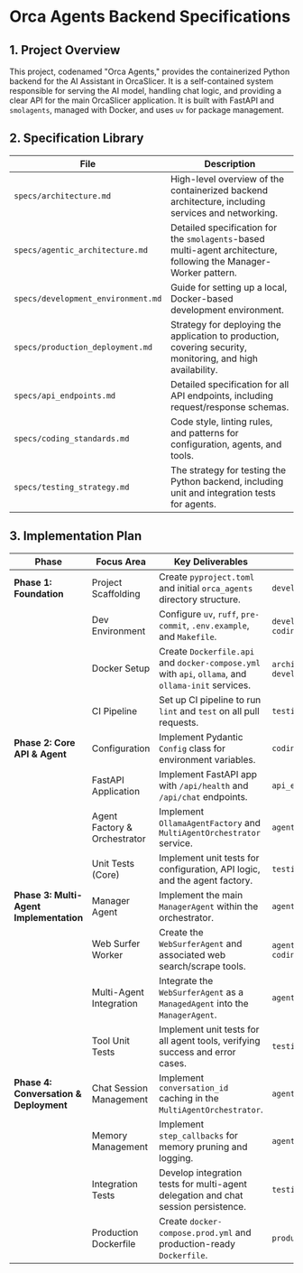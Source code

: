 # Orca Agents Backend Specifications

## 1. Project Overview

This project, codenamed "Orca Agents," provides the containerized Python backend for the AI Assistant in OrcaSlicer. It is a self-contained system responsible for serving the AI model, handling chat logic, and providing a clear API for the main OrcaSlicer application. It is built with FastAPI and `smolagents`, managed with Docker, and uses `uv` for package management.

## 2. Specification Library

| File | Description |
|---|---|
| `specs/architecture.md` | High-level overview of the containerized backend architecture, including services and networking. |
| `specs/agentic_architecture.md` | Detailed specification for the `smolagents`-based multi-agent architecture, following the Manager-Worker pattern. |
| `specs/development_environment.md` | Guide for setting up a local, Docker-based development environment. |
| `specs/production_deployment.md`| Strategy for deploying the application to production, covering security, monitoring, and high availability. |
| `specs/api_endpoints.md` | Detailed specification for all API endpoints, including request/response schemas. |
| `specs/coding_standards.md` | Code style, linting rules, and patterns for configuration, agents, and tools. |
| `specs/testing_strategy.md` | The strategy for testing the Python backend, including unit and integration tests for agents. |

## 3. Implementation Plan

| Phase | Focus Area | Key Deliverables | Related Specs | Status |
|---|---|---|---|---|
| **Phase 1: Foundation** | Project Scaffolding | Create `pyproject.toml` and initial `orca_agents` directory structure. | `development_environment.md` | ✅ **DONE** |
| | Dev Environment | Configure `uv`, `ruff`, `pre-commit`, `.env.example`, and `Makefile`. | `development_environment.md`, `coding_standards.md` | TBD |
| | Docker Setup | Create `Dockerfile.api` and `docker-compose.yml` with `api`, `ollama`, and `ollama-init` services. | `architecture.md`, `development_environment.md` | TBD |
| | CI Pipeline | Set up CI pipeline to run `lint` and `test` on all pull requests. | `testing_strategy.md` | ✅ **DONE** |
| **Phase 2: Core API & Agent** | Configuration | Implement Pydantic `Config` class for environment variables. | `coding_standards.md` | TBD |
| | FastAPI Application | Implement FastAPI app with `/api/health` and `/api/chat` endpoints. | `api_endpoints.md` | TBD |
| | Agent Factory & Orchestrator | Implement `OllamaAgentFactory` and `MultiAgentOrchestrator` service. | `agentic_architecture.md` | TBD |
| | Unit Tests (Core) | Implement unit tests for configuration, API logic, and the agent factory. | `testing_strategy.md` | TBD |
| **Phase 3: Multi-Agent Implementation** | Manager Agent | Implement the main `ManagerAgent` within the orchestrator. | `agentic_architecture.md` | TBD |
| | Web Surfer Worker | Create the `WebSurferAgent` and associated web search/scrape tools. | `agentic_architecture.md`, `coding_standards.md` | TBD |
| | Multi-Agent Integration | Integrate the `WebSurferAgent` as a `ManagedAgent` into the `ManagerAgent`. | `agentic_architecture.md` | TBD |
| | Tool Unit Tests | Implement unit tests for all agent tools, verifying success and error cases. | `testing_strategy.md` | TBD |
| **Phase 4: Conversation & Deployment** | Chat Session Management | Implement `conversation_id` caching in the `MultiAgentOrchestrator`. | `agentic_architecture.md` | TBD |
| | Memory Management | Implement `step_callbacks` for memory pruning and logging. | `agentic_architecture.md` | TBD |
| | Integration Tests | Develop integration tests for multi-agent delegation and chat session persistence. | `testing_strategy.md` | TBD |
| | Production Dockerfile | Create `docker-compose.prod.yml` and production-ready `Dockerfile`. | `production_deployment.md` | TBD | 